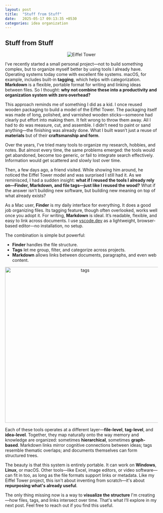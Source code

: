 ```yaml
---
layout: post
title:  "Stuff from Stuff"
date:   2025-05-17 09:13:35 +0530
categories: idea organization
---
```


## Stuff from Stuff

<p align="center">
  <img src="https://github.com/user-attachments/assets/06524d60-4b80-4997-a46c-1a0b8028d014" alt="Eiffel Tower">
</p>

I’ve recently started a small personal project—not to build something complex, but to organize myself better by using tools I already have. Operating systems today come with excellent file systems. macOS, for example, includes built-in **tagging**, which helps with categorization. **Markdown** is a flexible, portable format for writing and linking ideas between files. So I thought: **why not combine these into a productivity and organization system with zero overhead?**

This approach reminds me of something I did as a kid. I once reused wooden packaging to build a model of the Eiffel Tower. The packaging itself was made of long, polished, and varnished wooden sticks—someone had clearly put effort into making them. It felt wrong to throw them away. All I had to do was measure, cut, and assemble. I didn’t need to paint or sand anything—the finishing was already done. What I built wasn’t just a reuse of **materials** but of their **craftsmanship and form**.

Over the years, I’ve tried many tools to organize my research, hobbies, and notes. But almost every time, the same problems emerged: the tools would get abandoned, become too generic, or fail to integrate search effectively. Information would get scattered and slowly lost over time.

Then, a few days ago, a friend visited. While showing him around, he noticed the Eiffel Tower model and was surprised I still had it. As we reminisced, I had a sudden insight: **what if I reused the tools I already rely on—Finder, Markdown, and file tags—just like I reused the wood?** What if the answer isn’t building new software, but building new meaning on top of what already exists?

As a Mac user, **Finder** is my daily interface for everything. It does a good job organizing files. Its tagging feature, though often overlooked, works well once you adopt it. For writing, **Markdown** is ideal. It’s readable, flexible, and easy to link across documents. I use [vscode.dev](https://vscode.dev/) as a lightweight, browser-based editor—no installation, no setup.

The combination is simple but powerful:

* **Finder** handles the file structure.
* **Tags** let me group, filter, and categorize across projects.
* **Markdown** allows links between documents, paragraphs, and even web content.

<p align="center">
  <img width="512" alt="tags" src="https://github.com/user-attachments/assets/b3231fe9-74e3-4849-99e3-395a3aacd20e" />
</p>

Each of these tools operates at a different layer—**file-level**, **tag-level**, and **idea-level**. Together, they map naturally onto the way memory and knowledge are organized: sometimes **hierarchical**, sometimes **graph-based**. Markdown links mirror cognitive connections between ideas; tags resemble thematic overlaps; and documents themselves can form structured trees.

The beauty is that this system is entirely portable. It can work on **Windows**, **Linux**, or macOS. Other tools—like Excel, image editors, or video software—can fit in too, as long as the file formats support links or metadata. Like my Eiffel Tower project, this isn't about inventing from scratch—it's about **repurposing what's already useful**.

The only thing missing now is a way to **visualize the structure** I'm creating—how files, tags, and links intersect over time. That's what I’ll explore in my next post. Feel free to reach out if you find this useful.
